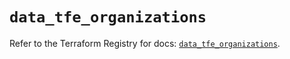# `data_tfe_organizations`

Refer to the Terraform Registry for docs: [`data_tfe_organizations`](https://registry.terraform.io/providers/hashicorp/tfe/0.57.0/docs/data-sources/organizations).
